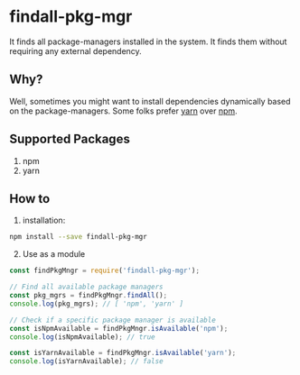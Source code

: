 # findall-pkg-mgr

It finds all package-managers installed in the system. It finds them without requiring any external dependency.

## Why?

Well, sometimes you might want to install dependencies dynamically based on the package-managers. Some folks prefer [yarn](https://yarnpkg.com/) over [npm](https://www.npmjs.com/).

## Supported Packages

1. npm
2. yarn

## How to

1. installation:
```bash
npm install --save findall-pkg-mgr
```
2. Use as a module
```javascript
const findPkgMngr = require('findall-pkg-mgr');

// Find all available package managers
const pkg_mgrs = findPkgMngr.findAll();
console.log(pkg_mgrs); // [ 'npm', 'yarn' ]

// Check if a specific package manager is available
const isNpmAvailable = findPkgMngr.isAvailable('npm');
console.log(isNpmAvailable); // true

const isYarnAvailable = findPkgMngr.isAvailable('yarn');
console.log(isYarnAvailable); // false
```